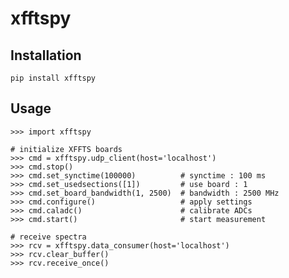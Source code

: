 # xfftspy

## Installation
`pip install xfftspy`


## Usage

    >>> import xfftspy

    # initialize XFFTS boards
    >>> cmd = xfftspy.udp_client(host='localhost')
    >>> cmd.stop()
    >>> cmd.set_synctime(100000)          # synctime : 100 ms
    >>> cmd.set_usedsections([1])         # use board : 1
    >>> cmd.set_board_bandwidth(1, 2500)  # bandwidth : 2500 MHz
    >>> cmd.configure()                   # apply settings
    >>> cmd.caladc()                      # calibrate ADCs
    >>> cmd.start()                       # start measurement
    
    # receive spectra
    >>> rcv = xfftspy.data_consumer(host='localhost')
    >>> rcv.clear_buffer()
    >>> rcv.receive_once()
    